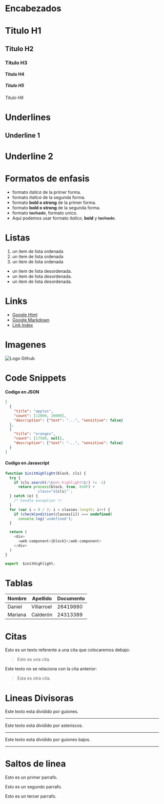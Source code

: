 # Encabezados
# Titulo H1
## Titulo H2
### Titulo H3
#### Titulo H4
##### Titulo H5
###### Titulo H6

# Underlines

Underline 1
-----------
Underline 2
===========

# Formatos de enfasis
- formato *italica* de la primer forma.
- formato _italica_ de la segunda forma.
- formato **bold o strong** de la primer forma.
- formato __bold o strong__ de la segunda forma.
- formato ~~tachado~~, formato unico.
- Aqui podemos usar formato *italico*, **bold** y ~~tachado~~.


# Listas
1. un item de lista ordenada
2. un item de lista ordenada
3. un item de lista ordenada

- un item de lista desordenada.
- un item de lista desordenada.
- un item de lista desordenada.

# Links

- <a href="https://www.google.com">Google Html</a>
- [Google Markdown](https://www.google.com)
- [Link Index](index.html)

# Imagenes

![Logo Github](https://saeplus.com/images/imgpsh_fullsize.png)

# Code Snippets

#### Codigo en JSON
```JSON
[
  {
    "title": "apples",
    "count": [12000, 20000],
    "description": {"text": "...", "sensitive": false}
  },
  {
    "title": "oranges",
    "count": [17500, null],
    "description": {"text": "...", "sensitive": false}
  }
]
```

#### Codigo en Javascript
```Javascript
function $initHighlight(block, cls) {
  try {
    if (cls.search(/\bno\-highlight\b/) != -1)
      return process(block, true, 0x0F) +
             ` class="${cls}"`;
  } catch (e) {
    /* handle exception */
  }
  for (var i = 0 / 2; i < classes.length; i++) {
    if (checkCondition(classes[i]) === undefined)
      console.log('undefined');
  }

  return (
    <div>
      <web-component>{block}</web-component>
    </div>
  )
}

export  $initHighlight;
```


# Tablas

| Nombre | Apellido | Documento |
| ------ | -------- | --------- |
| Daniel | Villarroel | 26419880 |
| Mariana | Calderón | 24313389 |

# Citas


Esto es un texto referente a una cita que colocaremos debajo:
> Esto es una cita.

Este texto no se relaciona con la cita anterior:
> Esta es otra cita.

# Lineas Divisoras

Este texto esta dividido por guiones.

---
Este texto esta dividido por asteriscos.

***

Este texto esta dividido por guiones bajos.

___


# Saltos de linea

Esto es un primer parrafo.

Esto es un segundo parrafo.

Esto es un tercer parrafo.